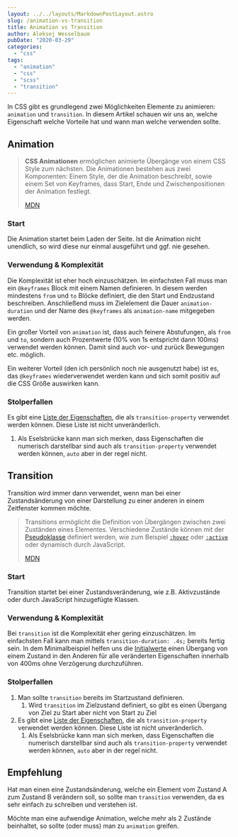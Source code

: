 ```yaml
---
layout: ../../layouts/MarkdownPostLayout.astro
slug: /animation-vs-transition  
title: Animation vs Transition
author: Aleksej Wesselbaum
pubDate: "2020-03-29"
categories: 
  - "css"
tags: 
  - "animation"
  - "css"
  - "scss"
  - "transition"
---
```


In CSS gibt es grundlegend zwei Möglichkeiten Elemente zu animieren: `animation` und `transition`. In diesem Artikel schauen wir uns an, welche Eigenschaft welche Vorteile hat und wann man welche verwenden sollte.

## Animation

> **CSS Animationen** ermöglichen animierte Übergänge von einem CSS Style zum nächsten. Die Animationen bestehen aus zwei Komponenten: Einem Style, der die Animation beschreibt, sowie einem Set von Keyframes, dass Start, Ende und Zwischenpositionen der Animation festlegt.
> 
> [MDN](https://developer.mozilla.org/de/docs/Web/CSS/CSS_Animations/CSS_Animationen_nutzen)

### Start

Die Animation startet beim Laden der Seite. Ist die Animation nicht unendlich, so wird diese nur einmal ausgeführt und ggf. nie gesehen.

### Verwendung & Komplexität

Die Komplexität ist eher hoch einzuschätzen. Im einfachsten Fall muss man ein `@keyframes` Block mit einem Namen definieren. In diesem werden mindestens `from` und `to` Blöcke definiert, die den Start und Endzustand beschreiben. Anschließend muss im Zielelement die Dauer `animation-duration` und der Name des `@keyframes` als `animation-name` mitgegeben werden.

Ein großer Vorteil von `animation` ist, dass auch feinere Abstufungen, als `from` und `to`, sondern auch Prozentwerte (10% von 1s entspricht dann 100ms) verwendet werden können. Damit sind auch vor- und zurück Bewegungen etc. möglich.

Ein weiterer Vorteil (den ich persönlich noch nie ausgenutzt habe) ist es, das `@keyframes` wiederverwendet werden kann und sich somit positiv auf die CSS Größe auswirken kann.

### Stolperfallen

Es gibt eine [Liste der Eigenschaften](https://developer.mozilla.org/en-US/docs/Web/CSS/CSS_animated_properties), die als `transition-property` verwendet werden können. Diese Liste ist nicht unveränderlich.

1. Als Eselsbrücke kann man sich merken, dass Eigenschaften die numerisch darstellbar sind auch als `transition-property` verwendet werden können, `auto` aber in der regel nicht.

## Transition

Transition wird immer dann verwendet, wenn man bei einer Zustandsänderung von einer Darstellung zu einer anderen in einem Zeitfenster kommen möchte.

> Transitions ermöglicht die Definition von Übergängen zwischen zwei Zuständen eines Elementes. Verschiedene Zustände können mit der [Pseudoklasse](https://developer.mozilla.org/en-US/docs/Web/CSS/Pseudo-classes) definiert werden, wie zum Beispiel [`:hover`](https://developer.mozilla.org/de/docs/Web/CSS/:hover) oder [`:active`](https://developer.mozilla.org/de/docs/Web/CSS/:active) oder dynamisch durch JavaScript.
> 
> [MDN](https://developer.mozilla.org/de/docs/Web/CSS/transition)

### Start

Transition startet bei einer Zustandsveränderung, wie z.B. Aktivzustände oder durch JavaScript hinzugefügte Klassen.

### Verwendung & Komplexität

Bei `transition` ist die Komplexität eher gering einzuschätzen. Im einfachsten Fall kann man mittels `transition-duration: .4s;` bereits fertig sein. In dem Minimalbeispiel helfen uns die [Initialwerte](https://developer.mozilla.org/en-US/docs/Web/CSS/transition#Specifications) einen Übergang von einem Zustand in den Anderen für alle veränderten Eigenschaften innerhalb von 400ms ohne Verzögerung durchzuführen.

### Stolperfallen

1. Man sollte `transition` bereits im Startzustand definieren.
    1. Wird `transition` im Zielzustand definiert, so gibt es einen Übergang von Ziel zu Start aber nicht von Start zu Ziel
2. Es gibt eine [Liste der Eigenschaften](https://developer.mozilla.org/en-US/docs/Web/CSS/CSS_animated_properties), die als `transition-property` verwendet werden können. Diese Liste ist nicht unveränderlich.
    1. Als Eselsbrücke kann man sich merken, dass Eigenschaften die numerisch darstellbar sind auch als `transition-property` verwendet werden können, `auto` aber in der regel nicht.

## Empfehlung

Hat man einen eine Zustandsänderung, welche ein Element vom Zustand A zum Zustand B verändern soll, so sollte man `transition` verwenden, da es sehr einfach zu schreiben und verstehen ist.

Möchte man eine aufwendige Animation, welche mehr als 2 Zustände beinhaltet, so sollte (oder muss) man zu `animation` greifen.
